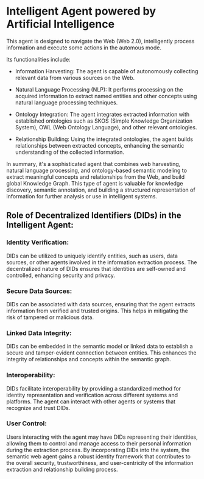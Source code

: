 # Intelligent Agent powered by Artificial Intelligence

This agent is designed to navigate the Web (Web 2.0), intelligently process information and execute some actions in the automous mode.

Its functionalities include:

* Information Harvesting: The agent is capable of autonomously collecting relevant data from various sources on the Web.

* Natural Language Processing (NLP): It performs processing on the acquired information to extract named entities and other concepts using natural language processing techniques.

* Ontology Integration: The agent integrates extracted information with established ontologies such as SKOS (Simple Knowledge Organization System), OWL (Web Ontology Language), and other relevant ontologies.

* Relationship Building: Using the integrated ontologies, the agent builds relationships between extracted concepts, enhancing the semantic understanding of the collected information.

In summary, it's a sophisticated agent that combines web harvesting, natural language processing, and ontology-based semantic modeling to extract meaningful concepts and relationships from the Web, and build global Knowledge Graph. This type of agent is valuable for knowledge discovery, semantic annotation, and building a structured representation of information for further analysis or use in intelligent systems.

## Role of Decentralized Identifiers (DIDs) in the Intelligent Agent:

### Identity Verification:

DIDs can be utilized to uniquely identify entities, such as users, data sources, or other agents involved in the information extraction process.
The decentralized nature of DIDs ensures that identities are self-owned and controlled, enhancing security and privacy.
### Secure Data Sources:

DIDs can be associated with data sources, ensuring that the agent extracts information from verified and trusted origins.
This helps in mitigating the risk of tampered or malicious data.
### Linked Data Integrity:

DIDs can be embedded in the semantic model or linked data to establish a secure and tamper-evident connection between entities.
This enhances the integrity of relationships and concepts within the semantic graph.
### Interoperability:

DIDs facilitate interoperability by providing a standardized method for identity representation and verification across different systems and platforms.
The agent can interact with other agents or systems that recognize and trust DIDs.
### User Control:

Users interacting with the agent may have DIDs representing their identities, allowing them to control and manage access to their personal information during the extraction process.
By incorporating DIDs into the system, the semantic web agent gains a robust identity framework that contributes to the overall security, trustworthiness, and user-centricity of the information extraction and relationship building process.






